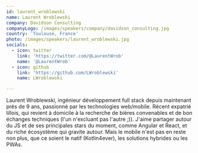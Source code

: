 ```yaml
---
id: laurent_wroblewski
name: Laurent Wroblewski
company: Davidson Consulting
companyLogo: /images/speakers/company/davidson_consulting.jpg
country: 'Toulouse, France'
photo: /images/speakers/laurent_wroblewski.jpg
socials:
  - icon: twitter
    link: 'https://twitter.com/@LaurentWrob'
    name: '@LaurentWrob'
  - icon: github
    link: 'https://github.com/LWroblewski'
    name: LWroblewski

---
```


Laurent Wroblewski, ingénieur développement full stack depuis maintenant près de 9 ans, passionné par les technologies web/mobile. Récent expatrié lillois, qui revient à domicile à la recherche de bières convenables et de bon échanges techniques (l'un n'excluant pas l'autre ;)). J'aime partager autour du JS et de ses principales stars du moment, comme Angular et React, et du riche écosystème qui gravite autour. Mais le mobile n'est pas en reste non plus, que ce soient le natif (Kotlin4ever), les solutions hybrides ou les PWAs.
